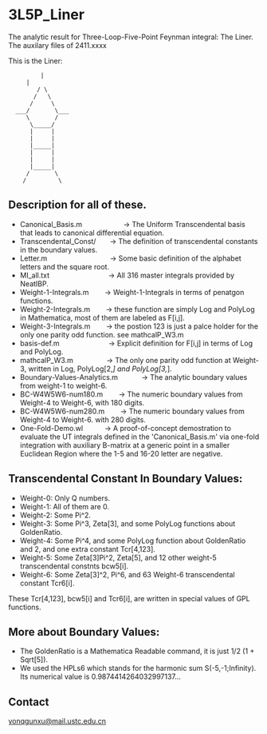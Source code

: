 # 3L5P_Liner
The analytic result for Three-Loop-Five-Point Feynman integral: The Liner.  The auxilary files of 2411.xxxx

This is the Liner:

	         |	
	 	 |
	        / \
	       /   \ 
	      /	    \
	  ___/       \___
	     \       /
	      \_____/
	      |     |
	      |     |
	      |_____|
	      |     |
	      |     |
	      |_____|
	     /	     \
	    /         \


## Description for all of these.  
*   Canonical_Basis.m 	&nbsp;&nbsp;&nbsp;&nbsp;&nbsp;&nbsp;&nbsp;&nbsp;&nbsp;&nbsp;&nbsp;&nbsp;&nbsp;&nbsp;&nbsp;&nbsp;&nbsp;&nbsp;&nbsp;	&rarr; The Uniform Transcendental basis that leads to canonical differential equation. 
*   Transcendental_Const/ &nbsp;&nbsp;&nbsp;&nbsp;&nbsp;  &rarr; The definition of transcendental constants in the boundary values. 
*   Letter.m		&nbsp;&nbsp;&nbsp;&nbsp;&nbsp;&nbsp;&nbsp;&nbsp;&nbsp;&nbsp;&nbsp;&nbsp;&nbsp;&nbsp;&nbsp;&nbsp;&nbsp;&nbsp;&nbsp;&nbsp;&nbsp;&nbsp;&nbsp;&nbsp;&nbsp;&nbsp;&nbsp;&nbsp;&nbsp;&nbsp;	&rarr; Some basic definition of the alphabet letters and the square root. 
*   MI_all.txt		&nbsp;&nbsp;&nbsp;&nbsp;&nbsp;&nbsp;&nbsp;&nbsp;&nbsp;&nbsp;&nbsp;&nbsp;&nbsp;&nbsp;&nbsp;&nbsp;&nbsp;&nbsp;&nbsp;&nbsp;&nbsp;&nbsp;&nbsp;&nbsp;&nbsp;&nbsp;&nbsp;&nbsp;	&rarr; All 316 master integrals provided by NeatIBP. 
*   Weight-1-Integrals.m &nbsp;&nbsp;&nbsp;&nbsp;&nbsp;&nbsp;	&rarr; Weight-1-Integrals in terms of penatgon functions.
*   Weight-2-Integrals.m &nbsp;&nbsp;&nbsp;&nbsp;&nbsp;&nbsp;	&rarr; these function are simply Log and PolyLog in Mathematica, most of them are labeled as F[i,j].
*   Weight-3-Integrals.m &nbsp;&nbsp;&nbsp;&nbsp;&nbsp;&nbsp;	&rarr; the postion 123 is just a palce holder for the only one parity odd function. see mathcalP_W3.m
*   basis-def.m	&nbsp;&nbsp;&nbsp;&nbsp;&nbsp;&nbsp;&nbsp;&nbsp;&nbsp;&nbsp;&nbsp;&nbsp;&nbsp;&nbsp;&nbsp;&nbsp;&nbsp;&nbsp;&nbsp;&nbsp;&nbsp;&nbsp;&nbsp;		&rarr; Explicit definition for F[i,j] in terms of Log and PolyLog.
*   mathcalP_W3.m &nbsp;&nbsp;&nbsp;&nbsp;&nbsp;&nbsp;&nbsp;&nbsp;&nbsp;&nbsp;&nbsp;&nbsp;&nbsp;&nbsp;&nbsp;		&rarr; The only one parity odd function at Weight-3, written in Log, PolyLog[2,_] and  PolyLog[3,_]. 
*   Boundary-Values-Analytics.m &nbsp;&nbsp;&nbsp;&nbsp;&nbsp;&nbsp;&nbsp;&nbsp;&nbsp;&nbsp;		&rarr; The analytic boundary values from weight-1 to weight-6.
*   BC-W4W5W6-num180.m &nbsp;&nbsp;&nbsp;&nbsp;&nbsp;&nbsp;   &rarr; The numeric boundary values from Weight-4 to Weight-6, with 180 digits.
*   BC-W4W5W6-num280.m &nbsp;&nbsp;&nbsp;&nbsp;&nbsp;&nbsp;   &rarr; The numeric boundary values from Weight-4 to Weight-6. with 280 digits.
*   One-Fold-Demo.wl &nbsp;&nbsp;&nbsp;&nbsp;&nbsp;&nbsp;&nbsp;&nbsp;&nbsp;   &rarr; A proof-of-concept demostration to evaluate the UT integrals defined in the 'Canonical_Basis.m' via one-fold integration with auxiliary B-matrix at a generic point in a smaller Euclidean Region where the 1-5 and 16-20 letter are negative. 

## Transcendental Constant In Boundary Values: 
*   Weight-0: Only Q numbers.
*   Weight-1: All of them are 0.
*   Weight-2: Some Pi^2. 
*   Weight-3: Some Pi^3, Zeta[3], and some PolyLog functions about GoldenRatio. 
*   Weight-4: Some Pi^4, and some PolyLog function about GoldenRatio and 2, and one extra constant Tcr[4,123].
*   Weight-5: Some Zeta[3]Pi^2, Zeta[5], and 12 other weight-5 transcendental constnts bcw5[i]. 
*   Weight-6: Some Zeta[3]^2, Pi^6, and 63 Weight-6 transcendental constant Tcr6[i]. 

These Tcr[4,123], bcw5[i] and Tcr6[i], are written in special values of GPL functions.

## More about Boundary Values: 
*   The GoldenRatio is a Mathematica Readable command, it is just 1/2 (1 + Sqrt[5]). 
*   We used the HPLs6 which stands for the harmonic sum S(-5,-1;Infinity). Its numerical value is 0.9874414264032997137...


## Contact
[yonqgunxu@mail.ustc.edu.cn](yonqgunxu@mail.ustc.edu.cn)




